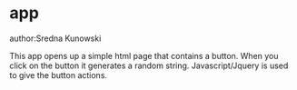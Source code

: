 # app
author:Sredna Kunowski

This app opens up a simple html page that contains a button. When you click on the button
it generates a random string. Javascript/Jquery is used to give the button actions.
